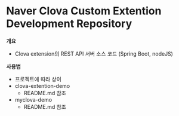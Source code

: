 # Naver Clova Custom Extention Development Repository
**개요**

- Clova extension의 REST API 서버 소스 코드 (Spring Boot, nodeJS)

**사용법**
- 프로젝트에 따라 상이
- clova-extention-demo
  - README.md 참조
- myclova-demo
  - README.md 참조  

